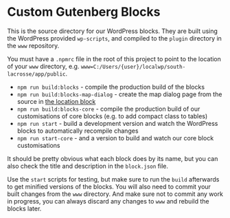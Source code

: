 # Custom Gutenberg Blocks

This is the source directory for our WordPress blocks. They are built using the WordPress provided `wp-scripts`, and compiled to the `plugin` directory in the `www` repository.

You must have a `.npmrc` file in the root of this project to point to the location of your `www` directory, e.g. `www=C:/Users/{user}/localwp/south-lacrosse/app/public`.

* `npm run build:blocks` - compile the production build of the blocks
* `npm run build:blocks-map-dialog` - create the map dialog page from the source in [the location block](location/)
* `npm run build:blocks-core` - compile the production build of our customisations of core blocks (e.g. to add compact class to tables)
* `npm run start` - build a development version and watch the WordPress blocks to automatically recompile changes
* `npm run start-core` - and a version to build and watch our core block customisations

It should be pretty obvious what each block does by its name, but you can also check the title and description in the `block.json` file.

Use the `start` scripts for testing, but make sure to run the `build` afterwards to get minified versions of the blocks. You will also need to commit your built changes from the `www` directory. And make sure not to commit any work in progress, you can always discard any changes to `www` and rebuild the blocks later.
